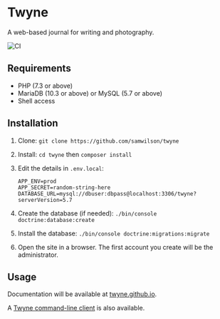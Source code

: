 Twyne
=====

A web-based journal for writing and photography.

![CI](https://github.com/samwilson/twyne/workflows/CI/badge.svg)

## Requirements

* PHP (7.3 or above)
* MariaDB (10.3 or above) or MySQL (5.7 or above)
* Shell access

## Installation

1. Clone: `git clone https://github.com/samwilson/twyne`
2. Install: `cd twyne` then `composer install`
3. Edit the details in `.env.local`:

       APP_ENV=prod
       APP_SECRET=random-string-here
       DATABASE_URL=mysql://dbuser:dbpass@localhost:3306/twyne?serverVersion=5.7

4. Create the database (if needed): `./bin/console doctrine:database:create`
5. Install the database: `./bin/console doctrine:migrations:migrate`
6. Open the site in a browser. The first account you create will be the administrator.

## Usage

Documentation will be available at [twyne.github.io](https://twyne.github.io/).

A [Twyne command-line client](https://github.com/samwilson/twyne-client) is also available.
